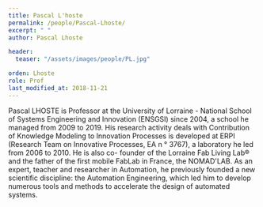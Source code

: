 ```yaml
---
title: Pascal L'hoste
permalink: /people/Pascal-Lhoste/
excerpt: " "
author: Pascal Lhoste

header:
  teaser: "/assets/images/people/PL.jpg"

orden: Lhoste
role: Prof
last_modified_at: 2018-11-21
---
```



Pascal LHOSTE is Professor at the University of Lorraine - National School of Systems Engineering and Innovation (ENSGSI) since 2004, a school he managed from 2009 to 2019. 
His research activity deals with Contribution of Knowledge Modeling to Innovation Processes is developed at ERPI 
(Research Team on Innovative Processes, EA n ° 3767), a laboratory he led from 2006 to 2010. He is also co- founder of the Lorraine Fab Living Lab® and the father of the first mobile FabLab in France, the NOMAD'LAB. 
As an expert, teacher and researcher in Automation, he previously founded a new scientific discipline: the Automation Engineering, which led him to develop numerous tools and methods to accelerate the design of automated systems.
